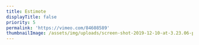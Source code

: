 ```yaml
---
title: Estimote
displayTitle: false
priority: 5
permalink: 'https://vimeo.com/84608589'
thumbnailImage: /assets/img/uploads/screen-shot-2019-12-10-at-3.23.06-pm.png
---
```



